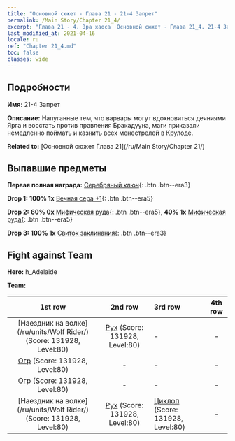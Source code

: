 ```yaml
---
title: "Основной сюжет - Глава 21 - 21-4 Запрет"
permalink: /Main Story/Chapter 21_4/
excerpt: "Глава 21 - 4. Эра хаоса  Основной сюжет - Глава 21_4. 21-4 Запрет"
last_modified_at: 2021-04-16
locale: ru
ref: "Chapter 21_4.md"
toc: false
classes: wide
---
```


## Подробности

 **Имя:** 21-4 Запрет

 **Описание:** Напуганные тем, что варвары могут вдохновиться деяниями Ярга и восстать против правления Бракадууна, маги приказали немедленно поймать и казнить всех менестрелей в Крулоде.

 **Related to:** [Основной сюжет Глава 21](/ru/Main Story/Chapter 21/)

## Выпавшие предметы

 **Первая полная награда:** [Серебряный ключ](/ru/Items/con_693/){: .btn .btn--era3}

 **Drop 1:** **100% 1x** [Вечная сера +1](/ru/Items/mat_71/){: .btn .btn--era5}

 **Drop 2:** **60% 0x** [Мифическая руда](/ru/Items/mat_61/){: .btn .btn--era5}, **40% 1x** [Мифическая руда](/ru/Items/mat_61/){: .btn .btn--era5}

 **Drop 3:** **100% 1x** [Свиток заклинания](/ru/Items/con_694/){: .btn .btn--era3}


## Fight against Team
 **Hero:** h_Adelaide

 **Team:**


  | 1st row | 2nd row | 3rd row | 4th row |
  |:----:|:----:|:----|:----:|
  | [Наездник на волке](/ru/units/Wolf Rider/) (Score: 131928, Level:80)  | [Рух](/ru/units/Roc/) (Score: 131928, Level:80)  | - | - |
  | [Огр](/ru/units/Ogre/) (Score: 131928, Level:80)  | - | - | - |
  | [Огр](/ru/units/Ogre/) (Score: 131928, Level:80)  | - | - | - |
  | [Наездник на волке](/ru/units/Wolf Rider/) (Score: 131928, Level:80)  | [Рух](/ru/units/Roc/) (Score: 131928, Level:80)  | [Циклоп](/ru/units/Cyclops/) (Score: 131928, Level:80)  | - |


